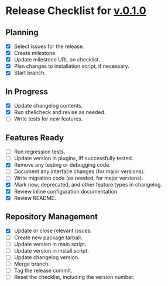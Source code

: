 # Release Checklist for [v.0.1.0](https://github.com/relsqui/doily/milestone/1)

## Planning

* [x] Select issues for the release.
* [x] Create milestone.
* [x] Update milestone URL on checklist.
* [x] Plan changes to installation script, if necessary.
* [x] Start branch.

## In Progress

* [x] Update changelog contents.
* [x] Run shellcheck and revise as needed.
* [ ] Write tests for new features.

## Features Ready

* [ ] Run regression tests.
* [ ] Update version in plugins, iff successfully tested.
* [x] Remove any testing or debugging code.
* [ ] Document any interface changes (for major versions).
* [ ] Write migration code (as needed, for major versions).
* [x] Mark new, deprecated, and other feature types in changelog.
* [x] Review inline configuration documentation.
* [x] Review README.

## Repository Management

* [x] Update or close relevant issues.
* [ ] Create new package tarball.
* [ ] Update version in main script.
* [ ] Update version in install script.
* [ ] Update changelog version.
* [ ] Merge branch.
* [ ] Tag the release commit.
* [ ] Reset the checklist, including the version number.
